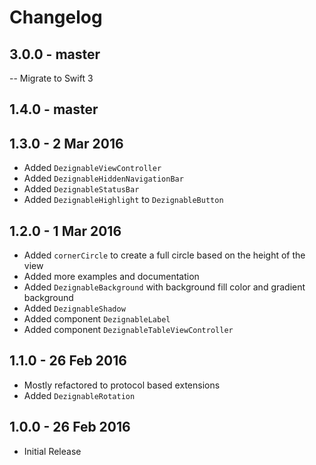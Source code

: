 # Changelog

## 3.0.0 - master
-- Migrate to Swift 3

## 1.4.0 - master

## 1.3.0 - 2 Mar 2016
- Added `DezignableViewController`
- Added `DezignableHiddenNavigationBar`
- Added `DezignableStatusBar`
- Added `DezignableHighlight` to `DezignableButton`

## 1.2.0 - 1 Mar 2016
- Added `cornerCircle` to create a full circle based on the height of the view
- Added more examples and documentation
- Added `DezignableBackground` with background fill color and gradient background
- Added `DezignableShadow`
- Added component `DezignableLabel`
- Added component `DezignableTableViewController`

## 1.1.0 - 26 Feb 2016
- Mostly refactored to protocol based extensions
- Added `DezignableRotation`

## 1.0.0 - 26 Feb 2016
- Initial Release

